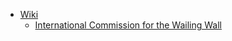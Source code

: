 - [Wiki](https://en.wikipedia.org/wiki/International_Commission_for_the_Wailing_Wall)
	- [International Commission for the Wailing Wall](https://www.un.org/unispal/document/auto-insert-183716/)